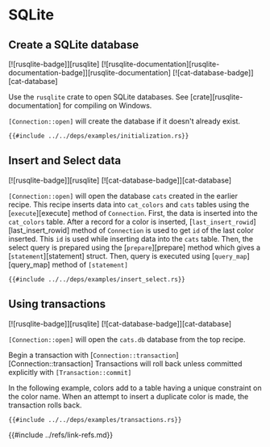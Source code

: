 # SQLite

## Create a SQLite database

[![rusqlite-badge]][rusqlite]  [![rusqlite-documentation][rusqlite-documentation-badge]][rusqlite-documentation]  [![cat-database-badge]][cat-database]

Use the `rusqlite` crate to open SQLite databases. See
[crate][rusqlite-documentation] for compiling on Windows.

`[Connection::open]` will create the database if it doesn't already exist.

```rust,editable,no_run
{{#include ../../deps/examples/initialization.rs}}
```

## Insert and Select data

[![rusqlite-badge]][rusqlite] [![cat-database-badge]][cat-database]

`[Connection::open]` will open the database `cats` created in the earlier recipe.
This recipe inserts data into `cat_colors` and `cats` tables using the [`execute`][execute] method of `Connection`. First, the data is inserted into the `cat_colors` table. After a record for a color is inserted, [`last_insert_rowid`][last_insert_rowid] method of `Connection` is used to get `id` of the last color inserted. This `id` is used while inserting data into the `cats` table. Then, the select query is prepared using the [`prepare`][prepare] method which gives a [`statement`][statement] struct. Then, query is executed using [`query_map`][query_map] method of `[statement]`

```rust,no_run
{{#include ../../deps/examples/insert_select.rs}}
```

## Using transactions

[![rusqlite-badge]][rusqlite] [![cat-database-badge]][cat-database]

`[Connection::open]` will open the `cats.db` database from the top recipe.

Begin a transaction with [`Connection::transaction`][Connection::transaction] Transactions will
roll back unless committed explicitly with `[Transaction::commit]`

In the following example, colors add to a table having
a unique constraint on the color name. When an attempt to insert
a duplicate color is made, the transaction rolls back.

```rust,editable,no_run
{{#include ../../deps/examples/transactions.rs}}
```

{{#include ../refs/link-refs.md}}
